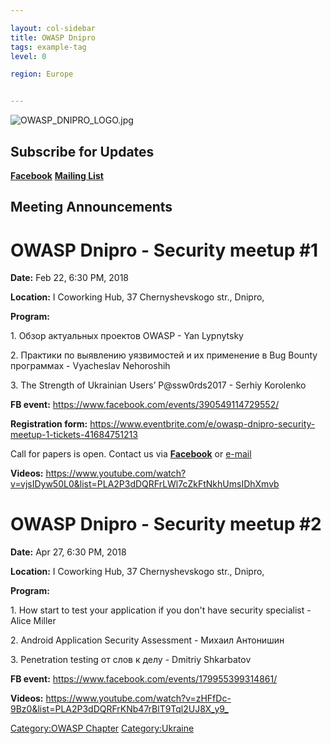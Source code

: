 ```yaml
---

layout: col-sidebar
title: OWASP Dnipro
tags: example-tag
level: 0

region: Europe


---
```

![OWASP_DNIPRO_LOGO.jpg](OWASP_DNIPRO_LOGO.jpg
"OWASP_DNIPRO_LOGO.jpg")

## Subscribe for Updates

**[Facebook](https://www.facebook.com/owasp.dnipro/)** **[Mailing
List](https://lists.owasp.org/mailman/listinfo/owasp-dnipro)**

## Meeting Announcements

# OWASP Dnipro - Security meetup \#1

**Date:** Feb 22, 6:30 PM, 2018

**Location:** I Coworking Hub, 37 Chernyshevskogo str., Dnipro,

**Program:**

1\. Обзор актуальных проектов OWASP - Yan Lypnytsky

2\. Практики по выявлению уязвимостей и их применение в Bug Bounty
программах - Vyacheslav Nehoroshih

3\. The Strength of Ukrainian Users’ P@ssw0rds2017 - Serhiy Korolenko

**FB event:** <https://www.facebook.com/events/390549114729552/>

**Registration form:**
<https://www.eventbrite.com/e/owasp-dnipro-security-meetup-1-tickets-41684751213>

Call for papers is open. Contact us via
**[Facebook](https://www.facebook.com/owasp.dnipro/)** or
[e-mail](mailto:lypnytsky.yan@owasp.org)

**Videos:**
<https://www.youtube.com/watch?v=vjsIDyw50L0&list=PLA2P3dDQRFrLWl7cZkFtNkhUmsIDhXmvb>

# OWASP Dnipro - Security meetup \#2

**Date:** Apr 27, 6:30 PM, 2018

**Location:** I Coworking Hub, 37 Chernyshevskogo str., Dnipro,

**Program:**

1\. How start to test your application if you don't have security
specialist - Alice Miller

2\. Android Application Security Assessment - Михаил Антонишин

3\. Penetration testing от слов к делу - Dmitriy Shkarbatov

**FB event:** <https://www.facebook.com/events/179955399314861/>

**Videos:**
<https://www.youtube.com/watch?v=zHFfDc-9Bz0&list=PLA2P3dDQRFrKNb47rBlT9Tql2UJ8X_y9_>

[Category:OWASP Chapter](Category:OWASP_Chapter "wikilink")
[Category:Ukraine](Category:Ukraine "wikilink")
